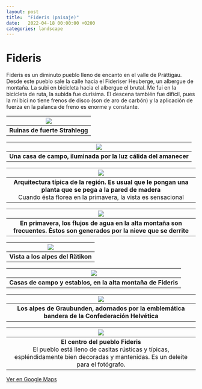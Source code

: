 ```yaml
---
layout: post
title:  "Fideris (paisaje)"
date:   2022-04-18 00:00:00 +0200
categories: landscape
---
```


# Fideris

Fideris es un diminuto pueblo lleno de encanto en el valle de Prättigau. Desde este pueblo sale la calle hacia el Fideriser Heuberge, un albergue de montaña. La subi en bicicleta hacia el albergue el brutal. Me fui en la bicicleta de ruta, la subida fue durísima. El descena también fue difícil, pues la mi bici no tiene frenos de disco (son de aro de carbón) y la aplicación de fuerza en la palanca de freno es enorme y constante.

| ![](/photos/assets/2022-04-08-fideris/DSC04125.jpg) |
|:--:|
| <b>Ruinas de fuerte Strahlegg</b>|

| ![](/photos/assets/2022-04-08-fideris/DSC04135.jpg) |
|:--:|
| <b>Una casa de campo, iluminada por la luz cálida del amanecer</b>|

| ![](/photos/assets/2022-04-08-fideris/DSC04141.jpg) |
|:--:|
| <b>Arquitectura típica de la región. Es usual que le pongan una planta que se pega a la pared de madera</b> <br>Cuando ésta florea en la primavera, la vista es sensacional|

| ![](/photos/assets/2022-04-08-fideris/DSC04186.jpg) |
|:--:|
| <b>En primavera, los flujos de agua en la alta montaña son frecuentes. Éstos son generados por la nieve que se derrite</b>|

| ![](/photos/assets/2022-04-08-fideris/DSC04218.jpg) |
|:--:|
| <b>Vista a los alpes del Rätikon</b>|

| ![](/photos/assets/2022-04-08-fideris/DSC04238.jpg) |
|:--:|
| <b>Casas de campo y establos, en la alta montaña de Fideris</b>|

| ![](/photos/assets/2022-04-08-fideris/DSC04247.jpg) |
|:--:|
| <b>Los alpes de Graubunden, adornados por la emblemática bandera de la Confederación Helvética</b>|

| ![](/photos/assets/2022-04-08-fideris/DSC04278.jpg) |
|:--:|
| <b>El centro del pueblo Fideris</b> <br> El pueblo está lleno de casitas rústicas y típicas, espléndidamente bien decoradas y mantenidas. Es un deleite para el fotógrafo.|

[Ver en Google Maps](https://goo.gl/maps/gcwKhu3veXH191ji7)
